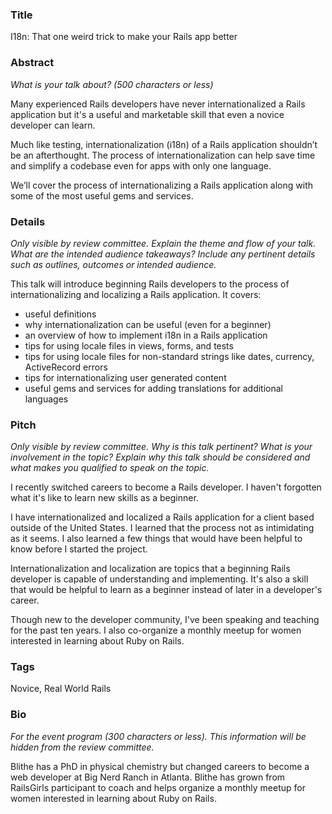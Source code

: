 ### Title

I18n: That one weird trick to make your Rails app better

### Abstract

_What is your talk about? (500 characters or less)_

Many experienced Rails developers have never internationalized a Rails application but it's a useful and marketable skill that even a novice developer can learn. 

Much like testing, internationalization (i18n) of a Rails application shouldn’t be an afterthought. The process of internationalization can help save time and simplify a codebase even for apps with only one language.

We’ll cover the process of internationalizing a Rails application along with some of the most useful gems and services.

### Details

_Only visible by review committee._
_Explain the theme and flow of your talk. What are the intended audience takeaways?_
_Include any pertinent details such as outlines, outcomes or intended audience._

This talk will introduce beginning Rails developers to the process of internationalizing and localizing a Rails application. It covers:

* useful definitions
* why internationalization can be useful (even for a beginner)
* an overview of how to implement i18n in a Rails application
* tips for using locale files in views, forms, and tests
* tips for using locale files for non-standard strings like dates, currency, ActiveRecord errors
* tips for internationalizing user generated content
* useful gems and services for adding translations for additional languages

### Pitch

_Only visible by review committee._
_Why is this talk pertinent? What is your involvement in the topic?_
_Explain why this talk should be considered and what makes you qualified to speak on the topic._

I recently switched careers to become a Rails developer. I haven't forgotten what it's like to learn new skills as a beginner.

I have internationalized and localized a Rails application for a client based outside of the United States. I learned that the process not as intimidating as it seems. I also learned a few things that would have been helpful to know before I started the project.

Internationalization and localization are topics that a beginning Rails developer is capable of understanding and implementing. It's also a skill that would be helpful to learn as a beginner instead of later in a developer's career.

Though new to the developer community, I've been speaking and teaching for the past ten years. I also co-organize a monthly meetup for women interested in learning about Ruby on Rails. 

### Tags

Novice, Real World Rails

### Bio

_For the event program (300 characters or less)._
_This information will be hidden from the review committee._

Blithe has a PhD in physical chemistry but changed careers to become a web developer at Big Nerd Ranch in Atlanta. Blithe has grown from RailsGirls participant to coach and helps organize a monthly meetup for women interested in learning about Ruby on Rails.

